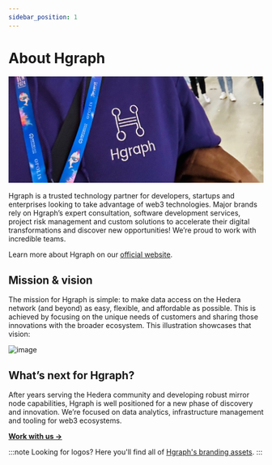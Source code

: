 ```yaml
---
sidebar_position: 1
---
```


# About Hgraph

![image](sweater.jpg)

Hgraph is a trusted technology partner for developers, startups and enterprises looking to take advantage of web3 technologies. Major brands rely on Hgraph’s expert consultation, software development services, project risk management and custom solutions to accelerate their digital transformations and discover new opportunities! We’re proud to work with incredible teams.

Learn more about Hgraph on our [official website](https://hgraph.com).

## Mission & vision

The mission for Hgraph is simple: to make data access on the Hedera network (and beyond) as easy, flexible, and affordable as possible. This is achieved by focusing on the unique needs of customers and sharing those innovations with the broader ecosystem. This illustration showcases that vision:

![image](../../static/img/Hgraph-Bento-V3.png)

## What’s next for Hgraph?

After years serving the Hedera community and developing robust mirror node capabilities, Hgraph is well positioned for a new phase of discovery and innovation. We’re focused on data analytics, infrastructure management and tooling for web3 ecosystems.

[**Work with us →**](contact)

:::note Looking for logos?
Here you'll find all of [Hgraph's branding assets](/resources/brand).
::: 